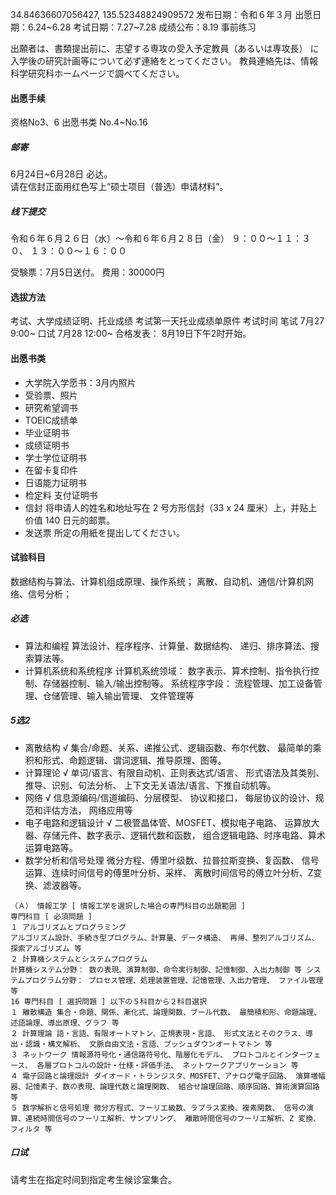 34.84636607056427, 135.52348824909572
发布日期：令和６年３月
出愿日期：6.24~6.28
考试日期：7.27~7.28
成绩公布：8.19
事前练习

出願者は、書類提出前に、志望する専攻の受入予定教員（あるいは専攻長） に入学後の研究計画等について必ず連絡をとってください。 教員連絡先は、情報科学研究科ホームページで調べてください。
#### 出愿手续
资格No3、6
出愿书类 No.4~No.16  
##### 邮寄
 6月24日~6月28日 必达。   
请在信封正面用红色写上“硕士项目（普选）申请材料”。
##### 线下提交
令和６年６月２６日（水）～令和６年６月２８日（金） ９：００～１１：３０、 １３：００～１６：００

受験票：7月5日送付。
费用：30000円
#### 选拔方法
考试、大学成绩证明、托业成绩
考试第一天托业成绩单原件
考试时间
笔试 7月27 9:00~
口试 7月28 12:00~
合格发表： 8月19日下午2时开始。
#### 出愿书类
+ 大学院入学愿书：3月内照片
+ 受验票、照片
+ 研究希望调书  
+ TOEIC成绩单
+ 毕业证明书
+ 成绩证明书
+ 学士学位证明书
+ 在留卡复印件
+ 日语能力证明书
+ 检定料 支付证明书
+ 信封    将申请人的姓名和地址写在 2 号方形信封（33 x 24 厘米）上，并贴上价值 140 日元的邮票。
+ 发送票   所定の用紙を提出してください。
#### 试验科目
数据结构与算法、计算机组成原理、操作系统；  离散、自动机、通信/计算机网络、信号分析；
##### 必选
+ 算法和编程
算法设计、程序程序、计算量、数据结构、
递归、排序算法、搜索算法等。
+ 计算机系统和系统程序
 计算机系统领域：
数字表示、算术控制、指令执行控制、存储器控制、输入/输出控制等。
系统程序字段：
流程管理、加工设备管理、仓储管理、输入输出管理、
文件管理等
##### 5选2
+ 离散结构 √
 集合/命题、关系、递推公式、逻辑函数、布尔代数、
最简单的乘积和形式、命题逻辑、谓词逻辑、推导原理、图等。
+ 计算理论 √
单词/语言、有限自动机、正则表达式/语言、
形式语法及其类别、推导、识别、句法分析、
上下文无关语法/语言、下推自动机等。
+ 网络  √
信息源编码/信道编码、分层模型、
协议和接口，
每层协议的设计、规范和评估方法，
网络应用等
+ 电子电路和逻辑设计 √
二极管晶体管、MOSFET、模拟电子电路、
运算放大器、存储元件、数字表示、逻辑代数和函数，
组合逻辑电路、时序电路、算术运算电路等。
+ 数学分析和信号处理
微分方程、傅里叶级数、拉普拉斯变换、复函数、
信号运算、连续时间信号的傅里叶分析、采样、
离散时间信号的傅立叶分析、Z变换、滤波器等。 
```
（Ａ） 情報工学 [ 情報工学を選択した場合の専門科目の出題範囲 ] 
専門科目 [ 必須問題 ] 
１ アルゴリズムとプログラミング 
アルゴリズム設計、手続き型プログラム、計算量、データ構造、 再帰、整列アルゴリズム、探索アルゴリズム 等 
２ 計算機システムとシステムプログラム 
計算機システム分野： 数の表現、演算制御、命令実行制御、記憶制御、入出力制御 等 システムプログラム分野： プロセス管理、処理装置管理、記憶管理、入出力管理、 ファイル管理 等 
16 専門科目 [ 選択問題 ] 以下の５科目から２科目選択 
１ 離散構造 集合・命題、関係、漸化式、論理関数、ブール代数、 最簡積和形、命題論理、述語論理、導出原理、グラフ 等 
２ 計算理論 語・言語、有限オートマトン、正規表現・言語、 形式文法とそのクラス、導出・認識・構文解析、 文脈自由文法・言語、プッシュダウンオートマトン 等 
３ ネットワーク 情報源符号化・通信路符号化、階層化モデル、 プロトコルとインターフェース、 各層プロトコルの設計・仕様・評価手法、 ネットワークアプリケーション 等 
４ 電子回路と論理設計 ダイオード・トランジスタ、MOSFET、アナログ電子回路、 演算増幅器、記憶素子、数の表現、論理代数と論理関数、 組合せ論理回路、順序回路、算術演算回路 等 
５ 数学解析と信号処理 微分方程式、フーリエ級数、ラプラス変換、複素関数、 信号の演算、連続時間信号のフーリエ解析、サンプリング、 離散時間信号のフーリエ解析、Z 変換、フィルタ 等
```
##### 口试
请考生在指定时间到指定考生候诊室集合。